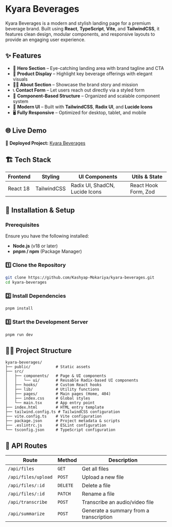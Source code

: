 # Kyara Beverages

Kyara Beverages is a modern and stylish landing page for a premium beverage brand. Built using **React**, **TypeScript**, **Vite**, and **TailwindCSS**, it features clean design, modular components, and responsive layouts to provide an engaging user experience.

## ✨ Features  

- 🎯 **Hero Section** – Eye-catching landing area with brand tagline and CTA  
- 🧃 **Product Display** – Highlight key beverage offerings with elegant visuals  
- 🧑‍💼 **About Section** – Showcase the brand story and mission  
- 📞 **Contact Form** – Let users reach out directly via a styled form  
- 📂 **Component-Based Structure** – Organized and scalable component system  
- 🎨 **Modern UI** – Built with **TailwindCSS**, **Radix UI**, and **Lucide Icons**  
- 🖥 **Fully Responsive** – Optimized for desktop, tablet, and mobile  

## 🌐 Live Demo  

🔗 **Deployed Project:** [Kyara Beverages](https://kyara-beverages.vercel.app/)  

## 🏗 Tech Stack  

| Frontend | Styling | UI Components | Utils & State |
|----------|---------|---------------|---------------|
| React 18 | TailwindCSS | Radix UI, ShadCN, Lucide Icons | React Hook Form, Zod |

## 🚀 Installation & Setup  

### Prerequisites  

Ensure you have the following installed:  
- **Node.js** (v18 or later)  
- **pnpm / npm** (Package Manager)  

### 1️⃣ Clone the Repository  

```sh
git clone https://github.com/Kashyap-Mokariya/kyara-beverages.git
cd kyara-beverages
```

### 2️⃣ Install Dependencies  

```sh
pnpm install
```

### 3️⃣ Start the Development Server  

```sh
pnpm run dev
```

## 🧑‍💻 Project Structure  

```
kyara-beverages/
├── public/           # Static assets
├── src/
│   ├── components/   # Page & UI components
│   │   └── ui/       # Reusable Radix-based UI components
│   ├── hooks/        # Custom React hooks
│   ├── lib/          # Utility functions
│   ├── pages/        # Main pages (Home, 404)
│   ├── index.css     # Global styles
│   └── main.tsx      # App entry point
├── index.html        # HTML entry template
├── tailwind.config.ts # TailwindCSS configuration
├── vite.config.ts    # Vite configuration
├── package.json      # Project metadata & scripts
├── .eslintrc.js      # ESLint configuration
└── tsconfig.json     # TypeScript configuration
```

## 📌 API Routes  

| Route | Method | Description |
|-------|--------|------------|
| `/api/files` | `GET` | Get all files |
| `/api/files/upload` | `POST` | Upload a new file |
| `/api/files/:id` | `DELETE` | Delete a file |
| `/api/files/:id` | `PATCH` | Rename a file |
| `/api/transcribe` | `POST` | Transcribe an audio/video file |
| `/api/summarize` | `POST` | Generate a summary from a transcription |
